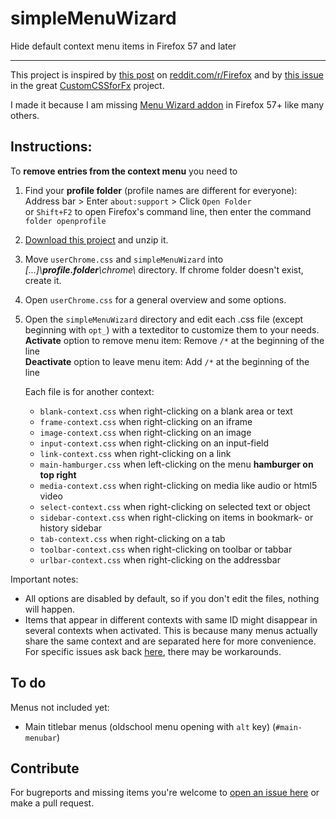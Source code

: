 # simpleMenuWizard

Hide default context menu items in Firefox 57 and later

---

This project is inspired by [this post](https://www.reddit.com/r/firefox/comments/7dvtw0/guide_how_to_edit_your_context_menu/) on [reddit.com/r/Firefox](https://www.reddit.com/r/firefox/) and by [this issue](https://github.com/Aris-t2/CustomCSSforFx/issues/76) in the great [CustomCSSforFx](https://github.com/Aris-t2/CustomCSSforFx) project.

I made it because I am missing [Menu Wizard addon](https://addons.mozilla.org/de/firefox/addon/s3menu-wizard/) in Firefox 57+ like many others.

## Instructions:

To **remove entries from the context menu** you need to 

1. Find your **profile folder** (profile names are different for everyone):  
   Address bar > Enter `about:support` > Click `Open Folder`  
   or `Shift+F2` to open Firefox's command line, then enter the command `folder openprofile`  

2. [Download this project](https://github.com/stonecrusher/simpleMenuWizard/archive/master.zip) and unzip it.

3. Move `userChrome.css` and `simpleMenuWizard` into *[...]\\**profile.folder**\chrome\\* directory. If chrome folder doesn't exist, create it.

4. Open `userChrome.css` for a general overview and some options.

5. Open the `simpleMenuWizard` directory and edit each .css file (except beginning with `opt_`) with a texteditor to customize them to your needs.  
  **Activate** option to remove menu item: Remove `/*` at the beginning of the line  
  **Deactivate** option to leave menu item: Add `/*` at the beginning of the line
    
    Each file is for another context:
    
    * `blank-context.css`	when right-clicking on a blank area or text
    * `frame-context.css` when right-clicking on an iframe  
    * `image-context.css` when right-clicking on an image  
    * `input-context.css` when right-clicking on an input-field  
    * `link-context.css` when right-clicking on a link  
    * `main-hamburger.css` when left-clicking on the menu **hamburger on top right**  
    * `media-context.css` when right-clicking on media like audio or html5 video  
    * `select-context.css` when right-clicking on selected text or object  
    * `sidebar-context.css` when right-clicking on items in bookmark- or history sidebar
    * `tab-context.css` when right-clicking on a tab  
    * `toolbar-context.css` when right-clicking on toolbar or tabbar
    * `urlbar-context.css` when right-clicking on the addressbar

Important notes:
 * All options are disabled by default, so if you don't edit the files, nothing will happen.
 * Items that appear in different contexts with same ID might disappear in several contexts when activated. This is because many menus actually share the same context and are separated here for more convenience. For specific issues ask back [here](https://github.com/stonecrusher/simpleMenuWizard/issues), there may be workarounds.

## To do
Menus not included yet:
* Main titlebar menus (oldschool menu opening with `alt` key) (`#main-menubar`)

## Contribute
For bugreports and missing items you're welcome to [open an issue here](https://github.com/stonecrusher/simpleMenuWizard/issues) or make a pull request.
